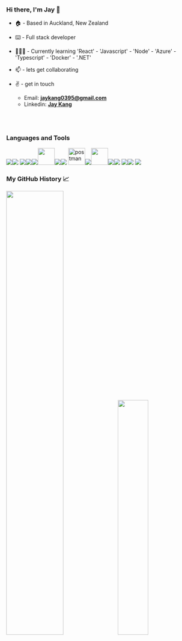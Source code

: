 ### Hi there, I'm Jay 👋

<!--
**jaykang95/jaykang95** is a ✨ _special_ ✨ repository because its `README.md` (this file) appears on your GitHub profile.

Here are some ideas to get you started:

- 🔭 I’m currently working on ...
- 🌱 I’m currently learning ...
- 👯 I’m looking to collaborate on ...
- 🤔 I’m looking for help with ...
- 💬 Ask me about ...
- 📫 How to reach me: ...
- 😄 Pronouns: ...
- ⚡ Fun fact: ...
-->

- 🏠 - Based in Auckland, New Zealand

- ⌨️ - Full stack developer

- 🧑🏽‍💻 - Currently learning 'React' - 'Javascript' - 'Node' - 'Azure' - 'Typescript' - 'Docker' - '.NET'

- 📫 - lets get collaborating

- :v: - get in touch
  - Email: [**jaykang0395@gmail.com**][email]
  - Linkedin: [**Jay Kang**][linkedin]
  
</br>
</br>

### Languages and Tools

<img src="https://img.icons8.com/color/48/000000/javascript.png"/><img src="https://img.icons8.com/color/48/000000/html-5.png"/> <img src="https://img.icons8.com/color/48/000000/css3.png"/><img src="https://img.icons8.com/color/48/000000/nodejs.png"/><img src="https://img.icons8.com/color/48/000000/firebase.png"/><img src="https://img.icons8.com/color/72/amazon-web-services.png" width="45" height="45"/><img src="https://img.icons8.com/color/48/000000/google-cloud.png"/><img src="https://img.icons8.com/fluent/50/000000/mysql-logo.png"/>
<img src="https://www.vectorlogo.zone/logos/getpostman/getpostman-icon.svg" alt="postman" width="45" height="45"/><img src="https://img.icons8.com/color/48/000000/visual-studio-code-2019.png"/><img src="https://img.icons8.com/fluency/344/azure-1.png" width="45" height="45"/><img src="https://img.icons8.com/color/48/000000/docker.png"/><img src="https://img.icons8.com/color/48/000000/mongodb.png"/>
<img src="https://img.icons8.com/color/48/000000/flutter.png"/><img src="https://img.icons8.com/color/48/000000/typescript.png"/>
<img src="https://img.icons8.com/color/48/000000/net-framework.png"/>

### My GitHub History 📈

<div class='container'>
<img style="height: auto; width: 55%;" class="img" src="https://github-readme-stats-eight-gamma-63.vercel.app/api?username=iamjaykang&show_icons=true&theme=swift" />
&nbsp;
&nbsp;
<img style="height: auto; width: 40%;" class="img" src="https://github-readme-stats-eight-gamma-63.vercel.app/api/top-langs/?username=iamjaykang&theme=swift&langs_count=8&layout=compact" /></div>
</div>


  
  [email]: mailto:jaykang0395@gmail.com
  [linkedin]: https://www.linkedin.com/in/jay-kang-b5284a228/
  [github]: https://github.com/iamjaykang
